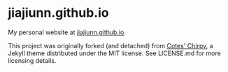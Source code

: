 # jiajiunn.github.io
My personal website at [jiajiunn.github.io](https://jiajiunn.github.io). 

This project was originally forked (and detached) from [Cotes' Chirpy](https://github.com/cotes2020/jekyll-theme-chirpy), a Jekyll theme distributed under the MIT license. See LICENSE.md for more licensing details.
